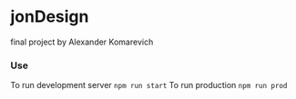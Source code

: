 # jonDesign
final project by Alexander Komarevich
### Use
To run development server  `npm run start`
To run production `npm run prod`
